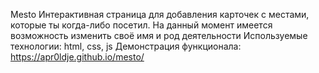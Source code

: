 Mesto
Интерактивная страница для добавления карточек с местами, которые ты когда-либо посетил. На данный момент имеется возможность изменить своё имя и род деятельности
Используемые технологии: html, css, js
Демонстрация функционала: https://apr0ldje.github.io/mesto/
